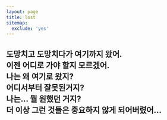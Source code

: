 ```yaml
---
layout: page
title: lost
sitemap:
  exclude: 'yes'
---
```


<h2 class="go-home">
도망치고 도망치다가 여기까지 왔어. <br>
이젠 어디로 가야 할지 모르겠어. <br>
나는 왜 여기로 왔지? <br>
어디서부터 잘못된거지? <br>
나는... 뭘 원했던 거지? <br>
더 이상 그런 것들은 중요하지 않게 되어버렸어...
</h2>


<!-- Adding the glitch effect -->
<script> document.getElementsByTagName('body')[0].classList.add('glitch'); </script>